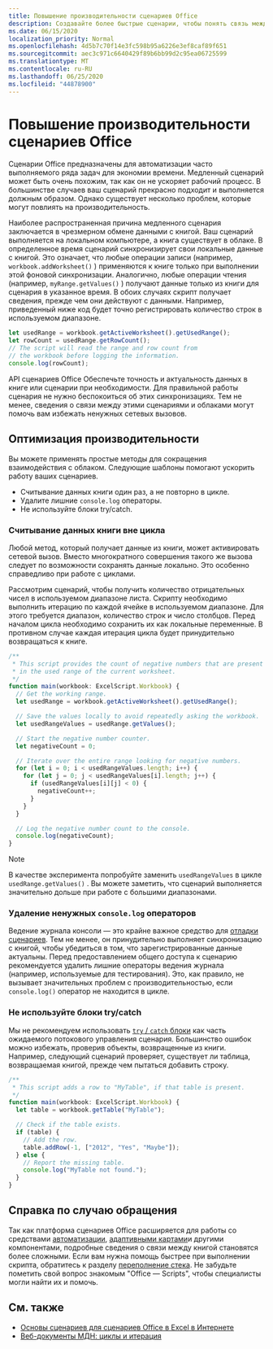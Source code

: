 ```yaml
---
title: Повышение производительности сценариев Office
description: Создавайте более быстрые сценарии, чтобы понять связь между книгой Excel и сценарием.
ms.date: 06/15/2020
localization_priority: Normal
ms.openlocfilehash: 4d5b7c70f14e3fc598b95a6226e3ef8caf89f651
ms.sourcegitcommit: aec3c971c6640429f89b6bb99d2c95ea06725599
ms.translationtype: MT
ms.contentlocale: ru-RU
ms.lasthandoff: 06/25/2020
ms.locfileid: "44878900"
---
```

# <a name="improve-the-performance-of-your-office-scripts"></a>Повышение производительности сценариев Office

Сценарии Office предназначены для автоматизации часто выполняемого ряда задач для экономии времени. Медленный сценарий может быть очень похожим, так как он не ускоряет рабочий процесс. В большинстве случаев ваш сценарий прекрасно подходит и выполняется должным образом. Однако существует несколько проблем, которые могут повлиять на производительность.

Наиболее распространенная причина медленного сценария заключается в чрезмерном обмене данными с книгой. Ваш сценарий выполняется на локальном компьютере, а книга существует в облаке. В определенное время сценарий синхронизирует свои локальные данные с книгой. Это означает, что любые операции записи (например, `workbook.addWorksheet()` ) применяются к книге только при выполнении этой фоновой синхронизации. Аналогично, любые операции чтения (например, `myRange.getValues()` ) получают данные только из книги для сценария в указанное время. В обоих случаях скрипт получает сведения, прежде чем они действуют с данными. Например, приведенный ниже код будет точно регистрировать количество строк в используемом диапазоне.

```TypeScript
let usedRange = workbook.getActiveWorksheet().getUsedRange();
let rowCount = usedRange.getRowCount();
// The script will read the range and row count from
// the workbook before logging the information.
console.log(rowCount);
```

API сценариев Office Обеспечьте точность и актуальность данных в книге или сценарии при необходимости. Для правильной работы сценария не нужно беспокоиться об этих синхронизациях. Тем не менее, сведения о связи между этими сценариями и облаками могут помочь вам избежать ненужных сетевых вызовов.

## <a name="performance-optimizations"></a>Оптимизация производительности

Вы можете применять простые методы для сокращения взаимодействия с облаком. Следующие шаблоны помогают ускорить работу ваших сценариев.

- Считывание данных книги один раз, а не повторно в цикле.
- Удалите лишние `console.log` операторы.
- Не используйте блоки try/catch.

### <a name="read-workbook-data-outside-of-a-loop"></a>Считывание данных книги вне цикла

Любой метод, который получает данные из книги, может активировать сетевой вызов. Вместо многократного совершения такого же вызова следует по возможности сохранять данные локально. Это особенно справедливо при работе с циклами.

Рассмотрим сценарий, чтобы получить количество отрицательных чисел в используемом диапазоне листа. Скрипту необходимо выполнить итерацию по каждой ячейке в используемом диапазоне. Для этого требуется диапазон, количество строк и число столбцов. Перед началом цикла необходимо сохранить их как локальные переменные. В противном случае каждая итерация цикла будет принудительно возвращаться к книге.

```TypeScript
/**
 * This script provides the count of negative numbers that are present
 * in the used range of the current worksheet.
 */
function main(workbook: ExcelScript.Workbook) {
  // Get the working range.
  let usedRange = workbook.getActiveWorksheet().getUsedRange();

  // Save the values locally to avoid repeatedly asking the workbook.
  let usedRangeValues = usedRange.getValues();

  // Start the negative number counter.
  let negativeCount = 0;

  // Iterate over the entire range looking for negative numbers.
  for (let i = 0; i < usedRangeValues.length; i++) {
    for (let j = 0; j < usedRangeValues[i].length; j++) {
      if (usedRangeValues[i][j] < 0) {
        negativeCount++;
      }
    }
  }

  // Log the negative number count to the console.
  console.log(negativeCount);
}
```

> [!NOTE]
> В качестве эксперимента попробуйте заменить `usedRangeValues` в цикле `usedRange.getValues()` . Вы можете заметить, что сценарий выполняется значительно дольше при работе с большими диапазонами.

### <a name="remove-unnecessary-consolelog-statements"></a>Удаление ненужных `console.log` операторов

Ведение журнала консоли — это крайне важное средство для [отладки сценариев](../testing/troubleshooting.md). Тем не менее, он принудительно выполняет синхронизацию с книгой, чтобы убедиться в том, что зарегистрированные данные актуальны. Перед предоставлением общего доступа к сценарию рекомендуется удалить лишние операторы ведения журнала (например, используемые для тестирования). Это, как правило, не вызывает значительных проблем с производительностью, если `console.log()` оператор не находится в цикле.

### <a name="avoid-using-trycatch-blocks"></a>Не используйте блоки try/catch

Мы не рекомендуем использовать [ `try` / `catch` блоки](https://developer.mozilla.org/docs/Web/JavaScript/Reference/Statements/try...catch) как часть ожидаемого потокового управления сценария. Большинство ошибок можно избежать, проверив объекты, возвращенные из книги. Например, следующий сценарий проверяет, существует ли таблица, возвращаемая книгой, прежде чем пытаться добавить строку.

```TypeScript
/**
 * This script adds a row to "MyTable", if that table is present.
 */
function main(workbook: ExcelScript.Workbook) {
  let table = workbook.getTable("MyTable");

  // Check if the table exists.
  if (table) {
    // Add the row.
    table.addRow(-1, ["2012", "Yes", "Maybe"]);
  } else {
    // Report the missing table.
    console.log("MyTable not found.");
  }
}
```

## <a name="case-by-case-help"></a>Справка по случаю обращения

Так как платформа сценариев Office расширяется для работы со средствами [автоматизации](https://flow.microsoft.com/), [адаптивными картами](https://docs.microsoft.com/adaptive-cards)и другими компонентами, подробные сведения о связи между книгой становятся более сложными. Если вам нужна помощь быстрее при выполнении скрипта, обратитесь к разделу [переполнение стека](https://stackoverflow.com/questions/tagged/office-scripts). Не забудьте пометить свой вопрос знакомым "Office — Scripts", чтобы специалисты могли найти их и помочь.

## <a name="see-also"></a>См. также

- [Основы сценариев для сценариев Office в Excel в Интернете](scripting-fundamentals.md)
- [Веб-документы МДН: циклы и итерация](https://developer.mozilla.org/docs/Web/JavaScript/Guide/Loops_and_iteration)
